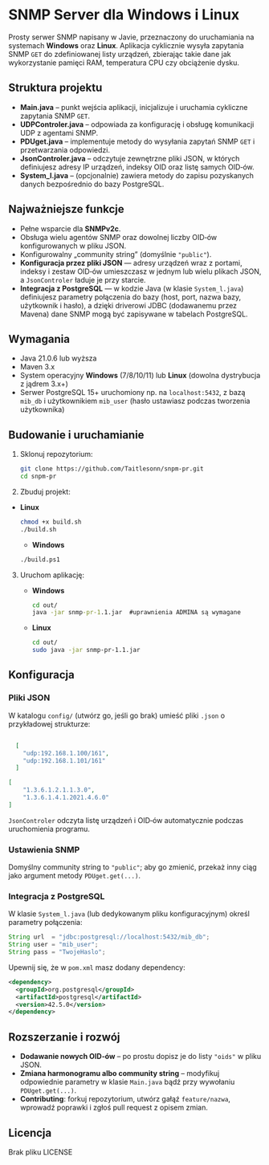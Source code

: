 
# SNMP Server dla Windows i Linux

Prosty serwer SNMP napisany w Javie, przeznaczony do uruchamiania na systemach **Windows** oraz **Linux**. Aplikacja cyklicznie wysyła zapytania SNMP `GET` do zdefiniowanej listy urządzeń, zbierając takie dane jak wykorzystanie pamięci RAM, temperatura CPU czy obciążenie dysku.

## Struktura projektu

- **Main.java** – punkt wejścia aplikacji, inicjalizuje i uruchamia cykliczne zapytania SNMP `GET`.  
- **UDPControler.java** – odpowiada za konfigurację i obsługę komunikacji UDP z agentami SNMP.  
- **PDUget.java** – implementuje metody do wysyłania zapytań SNMP `GET` i przetwarzania odpowiedzi.  
- **JsonControler.java** – odczytuje zewnętrzne pliki JSON, w których definiujesz adresy IP urządzeń, indeksy OID oraz listę samych OID‑ów.  
- **System_l.java** – (opcjonalnie) zawiera metody do zapisu pozyskanych danych bezpośrednio do bazy PostgreSQL.

## Najważniejsze funkcje

- Pełne wsparcie dla **SNMPv2c**.  
- Obsługa wielu agentów SNMP oraz dowolnej liczby OID‑ów konfigurowanych w pliku JSON.  
- Konfigurowalny „community string” (domyślnie `"public"`).  
- **Konfiguracja przez pliki JSON** — adresy urządzeń wraz z portami, indeksy i zestaw OID‑ów umieszczasz w jednym lub wielu plikach JSON, a `JsonControler` ładuje je przy starcie.  
- **Integracja z PostgreSQL** — w kodzie Java (w klasie `System_l.java`) definiujesz parametry połączenia do bazy (host, port, nazwa bazy, użytkownik i hasło), a dzięki driverowi JDBC (dodawanemu przez Mavena) dane SNMP mogą być zapisywane w tabelach PostgreSQL.

## Wymagania

- Java 21.0.6 lub wyższa  
- Maven 3.x  
- System operacyjny **Windows** (7/8/10/11) lub **Linux** (dowolna dystrybucja z jądrem 3.x+)  
-  Serwer PostgreSQL 15+ uruchomiony np. na `localhost:5432`, z bazą `mib_db` i użytkownikiem `mib_user` (hasło ustawiasz podczas tworzenia użytkownika)

## Budowanie i uruchamianie

1. Sklonuj repozytorium:
   ```bash
   git clone https://github.com/Taitlesonn/snpm-pr.git
   cd snpm-pr


2. Zbuduj projekt:
* **Linux**
   ```bash
   chmod +x build.sh
   ./build.sh
   ```
   * **Windows**
   ```bash
   ./build.ps1
   ```
   
3. Uruchom aplikację:

    * **Windows**

      ```bat
      cd out/
      java -jar snmp-pr-1.1.jar  #uprawnienia ADMINA są wymagane
      ```
    * **Linux**

      ```bash
      cd out/
      sudo java -jar snmp-pr-1.1.jar
      ```

## Konfiguracja

### Pliki JSON

W katalogu `config/` (utwórz go, jeśli go brak) umieść pliki `.json` o przykładowej strukturze:

```json

  [
    "udp:192.168.1.100/161",
    "udp:192.168.1.101/161"
  ]
```

```json
[
    "1.3.6.1.2.1.1.3.0",
    "1.3.6.1.4.1.2021.4.6.0"
]
```

`JsonControler` odczyta listę urządzeń i OID‑ów automatycznie podczas uruchomienia programu.

### Ustawienia SNMP

Domyślny community string to `"public"`; aby go zmienić, przekaż inny ciąg jako argument metody `PDUget.get(...)`.

### Integracja z PostgreSQL

W klasie `System_l.java` (lub dedykowanym pliku konfiguracyjnym) określ parametry połączenia:

```java
String url  = "jdbc:postgresql://localhost:5432/mib_db";
String user = "mib_user";
String pass = "TwojeHaslo";
```

Upewnij się, że w `pom.xml` masz dodany dependency:

```xml
<dependency>
  <groupId>org.postgresql</groupId>
  <artifactId>postgresql</artifactId>
  <version>42.5.0</version>
</dependency>
```

## Rozszerzanie i rozwój

* **Dodawanie nowych OID‑ów** – po prostu dopisz je do listy `"oids"` w pliku JSON.
* **Zmiana harmonogramu albo community string** – modyfikuj odpowiednie parametry w klasie `Main.java` bądź przy wywołaniu `PDUget.get(...)`.
* **Contributing**: forkuj repozytorium, utwórz gałąź `feature/nazwa`, wprowadź poprawki i zgłoś pull request z opisem zmian.

## Licencja

Brak pliku LICENSE 
